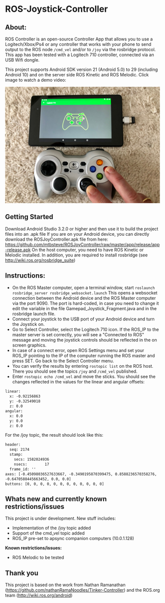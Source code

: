 
# ROS-Joystick-Controller
## About:
ROS Controller is an open-source Controller App that allows you to use a Logitech/Xbox/Ps4 or any controller that works with your phone to send output to the ROS node `/cmd_vel` and/or to `/joy` via the rosbridge protocol. This app has been tested with a Logitech 710 controller, connected via an USB Wifi dongle.

This project supports Android SDK version 21 (Android 5.0) to 29 (including Android 10) and on the server side ROS Kinetic and ROS Melodic. Click image to watch a demo video:

[![Click to watch the video](https://github.com/mtbsteve/ROSJoyController/blob/master/Art/IMG_7374.jpg)](https://youtu.be/Eqjn8VuzvqU)

## Getting Started
Download Android Studio 3.2.0 or higher and then use it to build the project files into an .apk file
If you are on your Android device, you can directly download the ROSJoyController.apk file from here: https://github.com/mtbsteve/ROSJoyController/raw/master/app/release/app-release.apk
On the host computer, you need to have ROS Kinetic or Melodic installed. In addition, you are required to install rosbridge (see http://wiki.ros.org/rosbridge_suite)

## Instructions:
- On the ROS Master computer, open a terminal window, start 
  `roslaunch rosbridge_server rosbridge_websocket.launch`
This opens a websocket connection between the Android device and the ROS Master computer via the port 9090. The port is hard-coded, in case you need to change it edit the variable in the file Gamepad_Joystick_Fragment.java and in the rosbridge launch file.
- Connect your joystick to the USB port of your Android device and turn the Joystick on.
- Go to Select Controller, select the Logitech 710 icon. If the ROS_IP to the master server is set correctly, you will see a "Connected to ROS" message and moving the joystick controls should be reflected in the on screen graphics.
- In case of a connect error, open ROS Settings menu and set your ROS_IP pointing to the IP of the computer running the ROS master and press SET. Go back to the Select Controller menu.
- You can verify the results by entering `rostopic list` on the ROS host. There you should see the topics `/joy` and `/cmd_vel` published.
- Enter `rostopic echo /cmd_vel` and move the sticks. You should see the changes reflected in the values for the linear and angular offsets:
```
linear: 
  x: -0.92156863
  y: -0.32549018
  z: 0.0
angular: 
  x: 0.0
  y: 0.0
  z: 0.0
```
For the /joy topic, the result should look like this:
```
header: 
  seq: 2174
  stamp: 
    secs: 1582024936
    nsecs:        17
  frame_id: ''
axes: [-0.45098036527633667, -0.3490195870399475, 0.8588236570358276, -0.6470588445663452, 0.0, 0.0]
buttons: [0, 0, 0, 0, 0, 0, 0, 0, 0, 0, 0, 0]
```

## Whats new and currently known restrictions/issues
This project is under development. New stuff includes:
- Implementation of the /joy topic added
- Support of the cmd_vel topic added
- ROS_IP pre-set to apsync companion computers (10.0.1.128)

<b>Known restrictions/issues:</b>
- ROS Melodic to be tested

     
## Thank you
This project is based on the work from Nathan Ramanathan (https://github.com/nathanRamaNoodles/Tinker-Controller) and the ROS.org team (http://wiki.ros.org/android)
